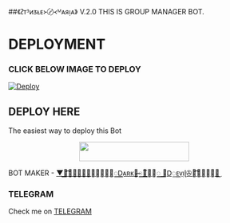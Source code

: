 ##《ᴤᴛᴲᴎᴣᴌᴇ᚛〄᚜ᴹᴀᴙᴉᴀ》 V.2.0
THIS IS GROUP MANAGER BOT.
# DEPLOYMENT
### CLICK BELOW IMAGE TO DEPLOY
[![Deploy](https://telegra.ph/file/dfb5f04fdb72fa799934d.png)](https://heroku.com/deploy?template=https://github.com/sakhaavvaavaj93/stenzleprobot.git)

## DEPLOY HERE 

The easiest way to deploy this Bot

<p align="center"><a href="https://heroku.com/deploy?template=https://github.com/Sur-vivor/TIANABOT"> <img src="https://img.shields.io/badge/Deploy%20To%20Heroku-black?style=for-the-badge&logo=heroku" width="220" height="38.45"/></a></p>

BOT MAKER - [▼͜͜͜͜͜◣͡͡͡͡͡͡⃟⃟⃟⃟⃟࿅̤❰❰⃘꯭꯭Ꭰᴀʀᴋ💢̶̶꯭꯭꯭꛱͟͟͞❰❰꯭꯭꯭ ⃘Ꭰ꯭ᴇᴠᴉɭ✇࿅͡͡͡͡⃟⃟⃟̤◢͜](https://t.me/FULL_CRUAL_MIND)

### TELEGRAM
Check me on [TELEGRAM](https://t.me/Stenzle_MariaGbot)



